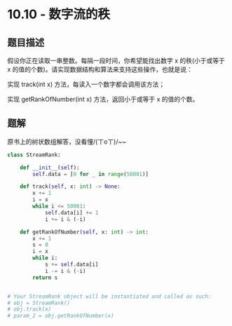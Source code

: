 # 10.10 - 数字流的秩

## 题目描述
假设你正在读取一串整数。每隔一段时间，你希望能找出数字 x 的秩(小于或等于 x 的值的个数)。请实现数据结构和算法来支持这些操作，也就是说：

实现 track(int x) 方法，每读入一个数字都会调用该方法；

实现 getRankOfNumber(int x) 方法，返回小于或等于 x 的值的个数。



## 题解
原书上的树状数组解答，没看懂/(ㄒoㄒ)/~~
```python
class StreamRank:

    def __init__(self):
        self.data = [0 for _ in range(50001)]

    def track(self, x: int) -> None:
        x += 1
        i = x
        while i <= 50001:
            self.data[i] += 1
            i += i & (-i)

    def getRankOfNumber(self, x: int) -> int:
        x += 1
        s = 0
        i = x
        while i:
            s += self.data[i]
            i -= i & (-i)
        return s


# Your StreamRank object will be instantiated and called as such:
# obj = StreamRank()
# obj.track(x)
# param_2 = obj.getRankOfNumber(x)
```
